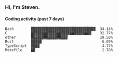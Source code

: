 ### Hi, I'm Steven.

#### Coding activity (past 7 days)
```
Bash        ▓▓▓▓▓▓▓▓▓▓▓▓▓▓▓▓▓▓▓▓▓▓▓▓▓▓▓▓▓▓  34.14%
C           ▓▓▓▓▓▓▓▓▓▓▓▓▓▓▓▓▓▓▓▓▓▓▓▓▓▓▓▓    32.77%
other       ▓▓▓▓▓▓▓▓▓▓▓▓▓▓▓▓▓               19.50%
Rust        ▓▓▓▓▓                            6.09%
TypeScript  ▓▓▓▓                             4.72%
Makefile    ▓▓                               2.78%
```
